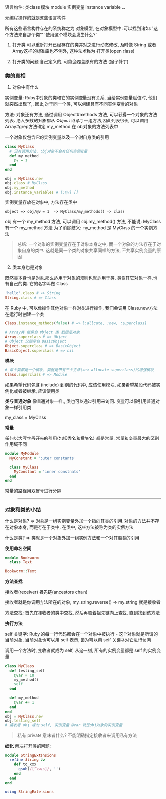 语言构件: 类class 模块 module 实例变量 instance variable ...

元编程操作的就是这些语言构件

所有这些语言构件存在的系统称之为 对象模型, 在对象模型中: 可以找到诸如: '这个方法来自那个类?' '使用这个模块会发生什么?'

1. 打开类
可以重新打开已经存在的类并对之进行动态修改, 及时像 String 或者 Array这样的标准库也不例外, 这种法术称为 打开类(open class)

2. 打开类的问题
自己定义的, 可能会覆盖原有的方法 (猴子补丁)


### 类的真相
1. 对象中有什么

实例变量: Ruby中对象的类和它的实例变量没有关系, 当给实例变量赋值时, 他们就突然出现了,, 因此,对于同一个类, 可以创建具有不同实例变量的对象

方法: 对象还有方法, 通过调用 Object#methods 方法, 可以获得一个对象的方法列表. 绝大多数的对象都从 Object 继承了一组方法,因此列表很长,
可以调用 Array#grep方法确定 my_method 在 obj对象的方法列表中

一个对象仅包含它的实例变量以及一个对自身类的引用
```rb
class MyClass
  # 没有调用方法, obj对象不会有任何实例变量
  def my_method
    @v = 1
  end
end

obj = MyClass.new
obj.class # MyClass
obj.my_method
obj.instance_variables # [:@v] []
```

实例变量存放在对象中, 方法存在类中
```
object => obj/@v = 1  -> MyClass/my_methods() -> class
```
obj 有一个 my_method 方法, 可以调用 obj.my_method() 方法, 不能说: MyClass 有一个 my_method 方法
为了消除歧义: my_method 是 MyClass 的一个实例方法


> 总结: 一个对象的实例变量存在于对象本身之中, 而一个对象的方法存在于对象自身的类中. 这就是同一个类的对象共享同样的方法, 不共享实例变量的原因


2. 类本身也是对象

既然类本身也是对象,那么适用于对象的规则也就适用于类, 类像其它对象一样,也有自己的类. 它的名字叫做 Class
```rb
'hello'.class # => String
String.class # => Class
```
在 Ruby 中, 可以像操作其他对象一样对类进行操作, 我们会调用 Class.new方法在运行时创建一个类

```rb
Class.instance_methods(false) # => [:allcate, :new, :superclass]

# Array类 继承自 Object 类 数组是对象
Array.superclass # => Object 
# Object 又继承自 BasicObject
Object.superclass # => BasicObject
BasicObject.superclass # => nil
```

**模块**

```rb
# 每个类都是一个模块, 类就是带有三个方法(new allocate superclass)的增强模块
Class.superclass # => Module
```

如果希望代码包含 (include) 到别的代码中, 应该使用模块, 如果希望某段代码被实例化或者被继承, 应该使用类

**类与普通对象**
像普通对象一样,, 类也可以通过引用来访问. 变量可以像引用普通对象一样引用类

my_class = MyClass

**常量**

任何以大写字母开头的引用(包括类名和模块名) 都是常量. 常量和变量最大的区别作用域不同

```rb
module MyModule
  MyConstant = 'outer constants'

  class MyClass
    MyConstant = 'inner constnats'
  end
end
```
常量的路径用双冒号进行分隔

> ------------------------

### 对象和类的小结
什么是对象? => 对象是一组实例变量外加一个指向其类的引用. 对象的方法并不存在对象本身, 而是存在于类中, 在类中, 这些方法被称为类的实例方法

什么是类? => 类就是一个对象外加一组实例方法和一个对其超类的引用


**使用命名空间**
```rb
module Bookworm
  class Text

Bookworm::Text
```


**方法查找**

接收者(receiver)
祖先链(ancestors chain)

接收者就是你调用方法所在的对象, my_string.reverse() => my_string 就是接收者

方法查找: 首先在接收者的类中查找, 然后再顺着祖先链向上查找, 直到找到该方法

**执行方法**

self 关键字: Ruby 的每一行代码都会在一个对象中被执行 - 这个对象就是所谓的当前对象, 当前对象也可以用 self 表示, 因为可以用 self 关键字对它进行访问

调用一个方法时, 接收者就成为 self, 从这一刻, 所有的实例变量都是 self 的实例变量
```rb
class MyClass
  def testing_self
    @var = 10
    my_method()
    self
  end

  def my_method
    @var += 1
  end
end
obj = MyClass.new
obj.testing_self 
# 接收者 obj 成为 self, 实例变量 @var 就是obj对象的实例变量
```
> 私有 private 意味者什么? 不能明确指定接收者来调用私有方法

**细化**
解决打开类的问题:

```rb
module StringExtensions
  refine String do
    def to_xxx
      gsub(/[^\w\s]/, '')
    end
  end
end

using StringExtensions
```

